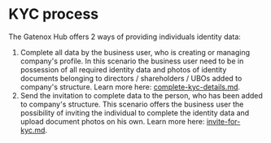 # KYC process

The Gatenox Hub offers 2 ways of providing individuals identity data:

1. Complete all data by the business user, who is creating or managing company's profile. In this scenario the business user need to be in possession of all required identity data and photos of identity documents belonging to directors / shareholders / UBOs added to company's structure. Learn more here: [complete-kyc-details.md](complete-kyc-details.md "mention").
2. Send the invitation to complete data to the person, who has been added to company's structure. This scenario offers the business user the possibility of inviting the individual to complete the identity data and upload document photos on his own. Learn more here: [invite-for-kyc.md](invite-for-kyc.md "mention").

